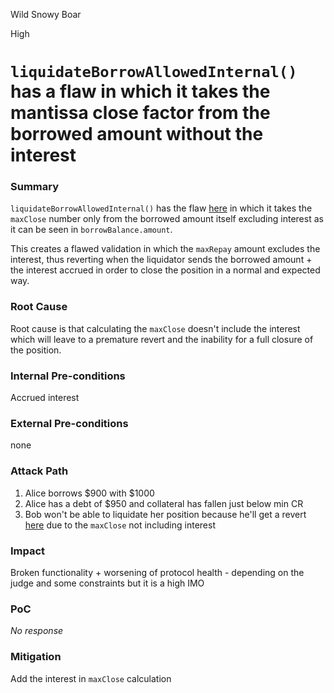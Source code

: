 Wild Snowy Boar

High

# `liquidateBorrowAllowedInternal()` has a flaw in which it takes the mantissa close factor from the borrowed amount without the interest

### Summary

`liquidateBorrowAllowedInternal()` has the flaw [here](https://github.com/sherlock-audit/2025-05-lend-audit-contest/blob/main/Lend-V2/src/LayerZero/CoreRouter.sol#L344-L355) in which it takes the `maxClose` number only from the borrowed amount itself excluding interest as it can be seen in `borrowBalance.amount`.

This creates a flawed validation in which the `maxRepay` amount excludes the interest, thus reverting when the liquidator sends the borrowed amount + the interest accrued in order to close the position in a normal and expected way.

### Root Cause

Root cause is that calculating the `maxClose` doesn't include the interest which will leave to a premature revert and the inability for a full closure of the position.

### Internal Pre-conditions

Accrued interest 

### External Pre-conditions

none

### Attack Path

1. Alice borrows $900 with $1000
2. Alice has a debt of $950 and collateral has fallen just below min CR
3. Bob won't be able to liquidate her position because he'll get a revert [here](https://github.com/sherlock-audit/2025-05-lend-audit-contest/blob/main/Lend-V2/src/LayerZero/CoreRouter.sol#L357C38-L357) due to the `maxClose` not including interest

### Impact

Broken functionality + worsening of protocol health - depending on the judge and some constraints but it is a high IMO

### PoC

_No response_

### Mitigation

Add the interest in `maxClose` calculation